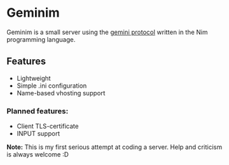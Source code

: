 # Geminim

Geminim is a small server using the [gemini protocol](https://gemini.circumlunar.space/) written in the Nim programming language.

## Features
* Lightweight
* Simple .ini configuration
* Name-based vhosting support

### Planned features:
* Client TLS-certificate
* INPUT support


**Note:** This is my first serious attempt at coding a server. Help and criticism is always welcome :D
